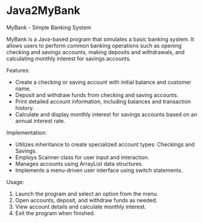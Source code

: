 # Java2MyBank
MyBank - Simple Banking System

MyBank is a Java-based program that simulates a basic banking system. It allows users to perform common banking operations such as opening checking and savings accounts, making deposits and withdrawals, and calculating monthly interest for savings accounts.

Features:
- Create a checking or saving account with initial balance and customer name.
- Deposit and withdraw funds from checking and saving accounts.
- Print detailed account information, including balances and transaction history.
- Calculate and display monthly interest for savings accounts based on an annual interest rate.

Implementation:
- Utilizes inheritance to create specialized account types: Checkings and Savings.
- Employs Scanner class for user input and interaction.
- Manages accounts using ArrayList data structures.
- Implements a menu-driven user interface using switch statements.

Usage:
1. Launch the program and select an option from the menu.
2. Open accounts, deposit, and withdraw funds as needed.
3. View account details and calculate monthly interest.
4. Exit the program when finished.
